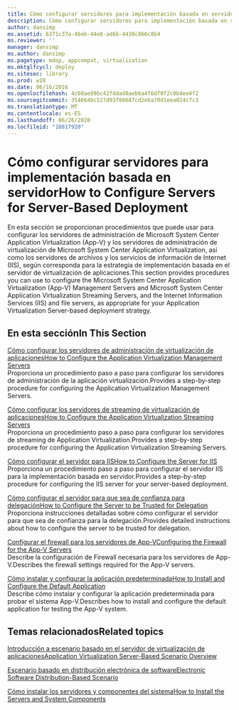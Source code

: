 ```yaml
---
title: Cómo configurar servidores para implementación basada en servidor
description: Cómo configurar servidores para implementación basada en servidor
author: dansimp
ms.assetid: 6371c37a-46eb-44e8-ad6b-4430c866c8b4
ms.reviewer: ''
manager: dansimp
ms.author: dansimp
ms.pagetype: mdop, appcompat, virtualization
ms.mktglfcycl: deploy
ms.sitesec: library
ms.prod: w10
ms.date: 06/16/2016
ms.openlocfilehash: 4c60ae89bc42fddad8aeb6a4f6df0f2c0b4ee4f2
ms.sourcegitcommit: 354664bc527d93f80687cd2eba70d1eea024c7c3
ms.translationtype: MT
ms.contentlocale: es-ES
ms.lasthandoff: 06/26/2020
ms.locfileid: "10817920"
---
```

# <span data-ttu-id="5ab01-103">Cómo configurar servidores para implementación basada en servidor</span><span class="sxs-lookup"><span data-stu-id="5ab01-103">How to Configure Servers for Server-Based Deployment</span></span>


<span data-ttu-id="5ab01-104">En esta sección se proporcionan procedimientos que puede usar para configurar los servidores de administración de Microsoft System Center Application Virtualization (App-V) y los servidores de administración de virtualización de Microsoft System Center Application Virtualization, así como los servidores de archivos y los servicios de información de Internet (IIS), según corresponda para la estrategia de implementación basada en el servidor de virtualización de aplicaciones.</span><span class="sxs-lookup"><span data-stu-id="5ab01-104">This section provides procedures you can use to configure the Microsoft System Center Application Virtualization (App-V) Management Servers and Microsoft System Center Application Virtualization Streaming Servers, and the Internet Information Services (IIS) and file servers, as appropriate for your Application Virtualization Server-based deployment strategy.</span></span>

## <span data-ttu-id="5ab01-105">En esta sección</span><span class="sxs-lookup"><span data-stu-id="5ab01-105">In This Section</span></span>


<a href="" id="how-to-configure-the-application-virtualization-management-servers"></a>[<span data-ttu-id="5ab01-106">Cómo configurar los servidores de administración de virtualización de aplicaciones</span><span class="sxs-lookup"><span data-stu-id="5ab01-106">How to Configure the Application Virtualization Management Servers</span></span>](how-to-configure-the-application-virtualization-management-servers.md)  
<span data-ttu-id="5ab01-107">Proporciona un procedimiento paso a paso para configurar los servidores de administración de la aplicación virtualización.</span><span class="sxs-lookup"><span data-stu-id="5ab01-107">Provides a step-by-step procedure for configuring the Application Virtualization Management Servers.</span></span>

<a href="" id="how-to-configure-the-application-virtualization-streaming-servers"></a>[<span data-ttu-id="5ab01-108">Cómo configurar los servidores de streaming de virtualización de aplicaciones</span><span class="sxs-lookup"><span data-stu-id="5ab01-108">How to Configure the Application Virtualization Streaming Servers</span></span>](how-to-configure-the-application-virtualization-streaming-servers.md)  
<span data-ttu-id="5ab01-109">Proporciona un procedimiento paso a paso para configurar los servidores de streaming de Application Virtualization.</span><span class="sxs-lookup"><span data-stu-id="5ab01-109">Provides a step-by-step procedure for configuring the Application Virtualization Streaming Servers.</span></span>

<a href="" id="how-to-configure-the-server-for-iis"></a>[<span data-ttu-id="5ab01-110">Cómo configurar el servidor para IIS</span><span class="sxs-lookup"><span data-stu-id="5ab01-110">How to Configure the Server for IIS</span></span>](how-to-configure-the-server-for-iis.md)  
<span data-ttu-id="5ab01-111">Proporciona un procedimiento paso a paso para configurar el servidor IIS para la implementación basada en servidor.</span><span class="sxs-lookup"><span data-stu-id="5ab01-111">Provides a step-by-step procedure for configuring the IIS server for your server-based deployment.</span></span>

<a href="" id="how-to-configure-the-server-to-be-trusted-for-delegation"></a>[<span data-ttu-id="5ab01-112">Cómo configurar el servidor para que sea de confianza para delegación</span><span class="sxs-lookup"><span data-stu-id="5ab01-112">How to Configure the Server to be Trusted for Delegation</span></span>](how-to-configure-the-server-to-be-trusted-for-delegation.md)  
<span data-ttu-id="5ab01-113">Proporciona instrucciones detalladas sobre cómo configurar el servidor para que sea de confianza para la delegación.</span><span class="sxs-lookup"><span data-stu-id="5ab01-113">Provides detailed instructions about how to configure the server to be trusted for delegation.</span></span>

<a href="" id="configuring-the-firewall-for-the-app-v-servers"></a>[<span data-ttu-id="5ab01-114">Configurar el firewall para los servidores de App-V</span><span class="sxs-lookup"><span data-stu-id="5ab01-114">Configuring the Firewall for the App-V Servers</span></span>](configuring-the-firewall-for-the-app-v-servers.md)  
<span data-ttu-id="5ab01-115">Describe la configuración de Firewall necesaria para los servidores de App-V.</span><span class="sxs-lookup"><span data-stu-id="5ab01-115">Describes the firewall settings required for the App-V servers.</span></span>

<a href="" id="how-to-install-and-configure-the-default-application"></a>[<span data-ttu-id="5ab01-116">Cómo instalar y configurar la aplicación predeterminada</span><span class="sxs-lookup"><span data-stu-id="5ab01-116">How to Install and Configure the Default Application</span></span>](how-to-install-and-configure-the-default-application.md)  
<span data-ttu-id="5ab01-117">Describe cómo instalar y configurar la aplicación predeterminada para probar el sistema App-V.</span><span class="sxs-lookup"><span data-stu-id="5ab01-117">Describes how to install and configure the default application for testing the App-V system.</span></span>

## <span data-ttu-id="5ab01-118">Temas relacionados</span><span class="sxs-lookup"><span data-stu-id="5ab01-118">Related topics</span></span>


[<span data-ttu-id="5ab01-119">Introducción a escenario basado en el servidor de virtualización de aplicaciones</span><span class="sxs-lookup"><span data-stu-id="5ab01-119">Application Virtualization Server-Based Scenario Overview</span></span>](application-virtualization-server-based-scenario-overview.md)

[<span data-ttu-id="5ab01-120">Escenario basado en distribución electrónica de software</span><span class="sxs-lookup"><span data-stu-id="5ab01-120">Electronic Software Distribution-Based Scenario</span></span>](electronic-software-distribution-based-scenario.md)

[<span data-ttu-id="5ab01-121">Cómo instalar los servidores y componentes del sistema</span><span class="sxs-lookup"><span data-stu-id="5ab01-121">How to Install the Servers and System Components</span></span>](how-to-install-the-servers-and-system-components.md)

 

 





